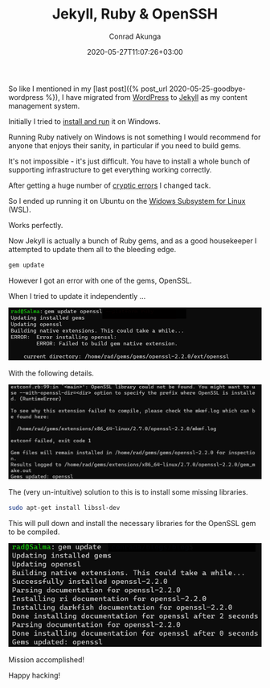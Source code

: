 ﻿---
title: Jekyll, Ruby & OpenSSH
date: 2020-05-27T11:07:26+03:00
author: Conrad Akunga
layout: post
categories:
  - Meta
  - Ruby
  - Windows
  - Linux
---
So like I mentioned in my [last post]({% post_url 2020-05-25-goodbye-wordpress %}), I have migrated from [WordPress](http://wordpress.org/) to [Jekyll](https://jekyllrb.com/) as my content management system.

Initially I tried to [install and run](https://jekyllrb.com/docs/installation/) it on Windows.

Running Ruby natively on Windows is not something I would recommend for anyone that enjoys their sanity, in particular if you need to build gems. 

It's not impossible - it's just difficult. You have to install a whole bunch of supporting infrastructure to get everything working correctly.

After getting a huge number of [cryptic errors](https://gist.github.com/KelseyDH/11198922) I changed tack.

So I ended up running it on Ubuntu on the [Widows Subsystem for Linux](https://docs.microsoft.com/en-us/windows/wsl/install-win10) (WSL).

Works perfectly.

Now Jekyll is actually a bunch of Ruby gems, and as a good housekeeper I attempted to update them all to the bleeding edge.

```bash
gem update
```

However I got an error with one of the gems, OpenSSL.

When I tried to update it independently ...

![](../images/2020/05/OpenSSLUpdate1.png)

With the following details.

![](../images/2020/05/OpenSSLUpdate2.png)

The (very un-intuitive) solution to this is to install some missing libraries.

```bash
sudo apt-get install libssl-dev
```

This will pull down and install the necessary libraries for the OpenSSL gem to be compiled.

![](../images/2020/05/OpenSSLUpdate3.png)

Mission accomplished!

Happy hacking!